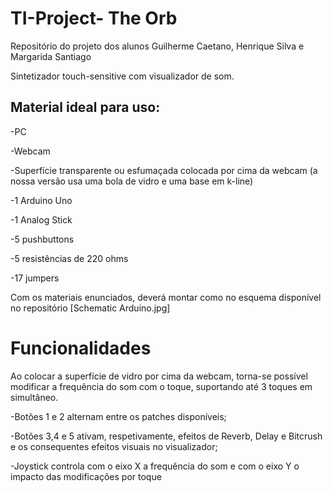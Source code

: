 # TI-Project- The Orb


Repositório do projeto dos alunos Guilherme Caetano, Henrique Silva e Margarida Santiago


Sintetizador touch-sensitive com visualizador de som. 


## Material ideal para uso:

-PC

-Webcam

-Superfície transparente ou esfumaçada colocada por cima da webcam (a nossa versão usa uma bola de vidro e uma base em k-line)

-1 Arduino Uno

-1 Analog Stick

-5 pushbuttons

-5 resistências de 220 ohms

-17 jumpers


Com os materiais enunciados, deverá montar como no esquema disponível no repositório [Schematic Arduino.jpg]

# Funcionalidades

  Ao colocar a superfície de vidro por cima da webcam, torna-se possível modificar a frequência do som com o toque, suportando até 3 toques em simultâneo.

  -Botões 1 e 2 alternam entre os patches disponíveis;

  -Botões 3,4 e 5 ativam, respetivamente, efeitos de Reverb, Delay e Bitcrush e os consequentes efeitos visuais no visualizador;

  -Joystick controla com o eixo X a frequência do som e com o eixo Y o impacto das modificações por toque 

